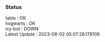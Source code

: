 ### Status


table : OK  
hogwarts : OK  
icy-bot : DOWN  
Latest Update : 2023-08-02 05:07:26.178106
